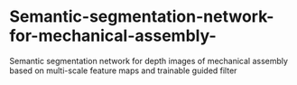 # Semantic-segmentation-network-for-mechanical-assembly-
Semantic segmentation network for depth images of mechanical assembly based on multi-scale feature maps and trainable guided filter
